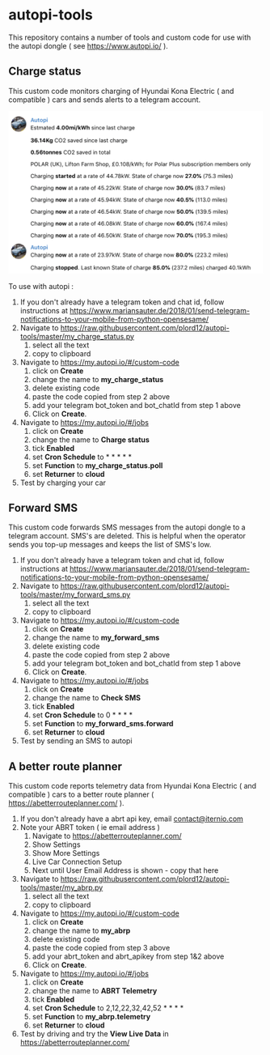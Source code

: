 # autopi-tools

This repository contains a number of tools and custom code for use with the autopi dongle ( see https://www.autopi.io/ ).

## Charge status

This custom code monitors charging of Hyundai Kona Electric ( and compatible ) cars and sends alerts to a telegram account.

![Charge status](/images/charge_status.png)

To use with autopi :

1. If you don't already have a telegram token and chat id, follow instructions at https://www.mariansauter.de/2018/01/send-telegram-notifications-to-your-mobile-from-python-opensesame/
1. Navigate to https://raw.githubusercontent.com/plord12/autopi-tools/master/my_charge_status.py
   1. select all the text
   1. copy to clipboard
1. Navigate to https://my.autopi.io/#/custom-code
   1. click on **Create**
   1. change the name to **my_charge_status**
   1. delete existing code
   1. paste the code copied from step 2 above
   1. add your telegram bot_token and bot_chatId from step 1 above
   1. Click on **Create**.
1. Navigate to https://my.autopi.io/#/jobs
   1. click on **Create**
   1. change the name to **Charge status**
   1. tick **Enabled**
   1. set **Cron Schedule** to * * * * *
   1. set **Function** to **my_charge_status.poll**
   1. set **Returner** to **cloud**
1. Test by charging your car

## Forward SMS

This custom code forwards SMS messages from the autopi dongle to a telegram account.  SMS's are deleted.  This is helpful when the operator sends you top-up messages and keeps the list of SMS's low.

1. If you don't already have a telegram token and chat id, follow instructions at https://www.mariansauter.de/2018/01/send-telegram-notifications-to-your-mobile-from-python-opensesame/
1. Navigate to https://raw.githubusercontent.com/plord12/autopi-tools/master/my_forward_sms.py
   1. select all the text
   1. copy to clipboard
1. Navigate to https://my.autopi.io/#/custom-code
   1. click on **Create**
   1. change the name to **my_forward_sms**
   1. delete existing code
   1. paste the code copied from step 2 above
   1. add your telegram bot_token and bot_chatId from step 1 above
   1. Click on **Create**.
1. Navigate to https://my.autopi.io/#/jobs
   1. click on **Create**
   1. change the name to **Check SMS**
   1. tick **Enabled**
   1. set **Cron Schedule** to 0 * * * *
   1. set **Function** to **my_forward_sms.forward**
   1. set **Returner** to **cloud**
1. Test by sending an SMS to autopi 

## A better route planner

This custom code reports telemetry data from Hyundai Kona Electric ( and compatible ) cars to a better route planner ( https://abetterrouteplanner.com/ ).

1. If you don't already have a abrt api key, email contact@iternio.com
1. Note your ABRT token ( ie email address )
   1. Navigate to https://abetterrouteplanner.com/
   1. Show Settings
   1. Show More Settings
   1. Live Car Connection Setup
   1. Next until User Email Address is shown - copy that here 
1. Navigate to https://raw.githubusercontent.com/plord12/autopi-tools/master/my_abrp.py
   1. select all the text
   1. copy to clipboard
1. Navigate to https://my.autopi.io/#/custom-code
   1. click on **Create**
   1. change the name to **my_abrp**
   1. delete existing code
   1. paste the code copied from step 3 above
   1. add your abrt_token and abrt_apikey from step 1&2 above
   1. Click on **Create**.
1. Navigate to https://my.autopi.io/#/jobs
   1. click on **Create**
   1. change the name to **ABRT Telemetry**
   1. tick **Enabled**
   1. set **Cron Schedule** to 2,12,22,32,42,52 * * * *
   1. set **Function** to **my_abrp.telemetry**
   1. set **Returner** to **cloud**
1. Test by driving and try the **View Live Data** in https://abetterrouteplanner.com/

